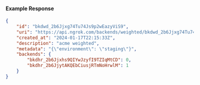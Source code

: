 <!-- Code generated for API Clients. DO NOT EDIT. -->

#### Example Response

```json
{
	"id": "bkdwd_2b6Jjxg74Tu74Js9p2wEazyViS9",
	"uri": "https://api.ngrok.com/backends/weighted/bkdwd_2b6Jjxg74Tu74Js9p2wEazyViS9",
	"created_at": "2024-01-17T22:15:33Z",
	"description": "acme weighted",
	"metadata": "{\"environment\": \"staging\"}",
	"backends": {
		"bkdhr_2b6Jjxhs9QIYwJzyfI9TZIqMtCD": 0,
		"bkdhr_2b6JjytAKQEbCiusjRTmNoHrwlM": 1
	}
}
```
